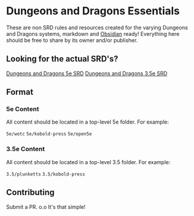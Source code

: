 # Dungeons and Dragons Essentials

These are non SRD rules and resources created for the varying Dungeons and Dragons systems, markdown and [Obsidian](https://obsidian.md) ready! Everything here should be free to share by its owner and/or publisher. 

## Looking for the actual SRD's?

[Dungeons and Dragons 5e SRD](https://github.com/Obsidian-TTRPG-Community/dnd5e-markdown)
[Dungeons and Dragons 3.5e SRD](https://github.com/Obsidian-TTRPG-Community/DnD-3.5-SRD-Markdown)

## Format

### 5e Content

All content should be located in a top-level 5e folder. For example:

`5e/wotc`
`5e/kobold-press`
`5e/open5e`


### 3.5e Content 

All content should be located in a top-level 3.5 folder. For example:

`3.5/plunketts`
`3.5/kobold-press`

## Contributing

Submit a PR. o.o It's that simple!


